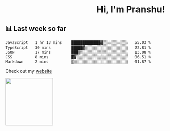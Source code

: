 <div align="right" >
   
   <H1>Hi, I'm Pranshu!</H1>

</div>

## 📊 Last week so far
<!--START_SECTION:waka-->

```txt
JavaScript   1 hr 13 mins    █████████████▓░░░░░░░░░░░   55.03 %
TypeScript   30 mins         █████▓░░░░░░░░░░░░░░░░░░░   22.81 %
JSON         17 mins         ███▒░░░░░░░░░░░░░░░░░░░░░   13.08 %
CSS          8 mins          █▓░░░░░░░░░░░░░░░░░░░░░░░   06.51 %
Markdown     2 mins          ▒░░░░░░░░░░░░░░░░░░░░░░░░   01.87 %
```

<!--END_SECTION:waka-->

Check out my [website](https://pranshu05.vercel.app)

<img align="left" width="150" src="https://user-images.githubusercontent.com/70943732/209951571-93b7afe5-f523-4683-b725-5d94b287e94e.png">

